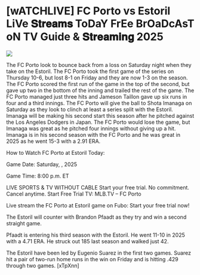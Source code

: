 # [wATCHLIVE] FC Porto vs Estoril LiVe 𝐒𝐭𝐫𝐞𝐚𝐦𝐬 ToDaY FrEe BrOaDcAsT oN TV Guide & 𝐒𝐭𝐫𝐞𝐚𝐦𝐢𝐧𝐠  2025  
  
  
[![](https://i.imgur.com/qSNzIqt.png)](https://movie.rssnews.media/VfzJVdwm.php)  
  
The FC Porto look to bounce back from a loss on Saturday night when they take on the Estoril. The FC Porto took the first game of the series on Thursday 10-6, but lost 8-1 on Friday and they are now 1-3 on the season. The FC Porto scored the first run of the game in the top of the second, but gave up two in the bottom of the inning and trailed the rest of the game. The FC Porto managed just three hits and Jameson Taillon gave up six runs in four and a third innings. The FC Porto will give the ball to Shota Imanaga on Saturday as they look to clinch at least a series split with the Estoril. Imanaga will be making his second start this season after he pitched against the Los Angeles Dodgers in Japan. The FC Porto would lose the game, but Imanaga was great as he pitched four innings without giving up a hit. Imanaga is in his second season with the FC Porto and he was great in 2025 as he went 15-3 with a 2.91 ERA.

How to Watch FC Porto at Estoril Today:

Game Date: Saturday, , 2025

Game Time: 8:00 p.m. ET

LIVE SPORTS & TV WITHOUT CABLE
Start your free trial. No commitment. Cancel anytime.
Start Free Trial
TV: MLB.TV – FC Porto

Live stream the FC Porto at Estoril game on Fubo: Start your free trial now!

The Estoril will counter with Brandon Pfaadt as they try and win a second straight game.

Pfaadt is entering his third season with the Estoril. He went 11-10 in 2025 with a 4.71 ERA. He struck out 185 last season and walked just 42.

The Estoril have been led by Eugenio Suarez in the first two games. Suarez hit a pair of two-run home runs in the win on Friday and is hitting .429 through two games. [xTpXnn]